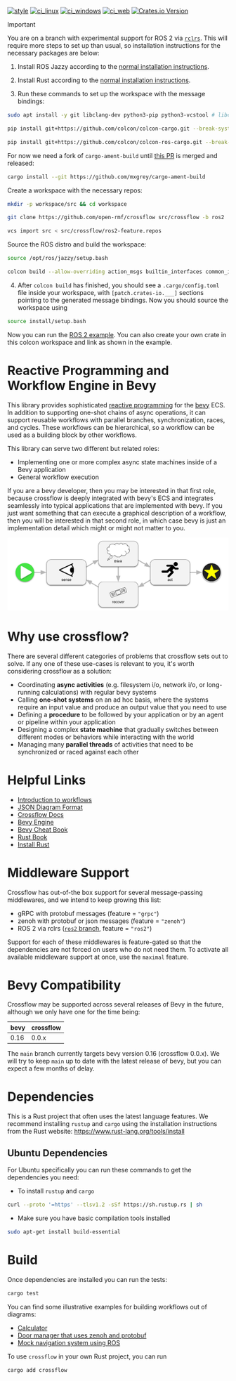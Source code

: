 [![style](https://github.com/open-rmf/crossflow/actions/workflows/style.yaml/badge.svg)](https://github.com/open-rmf/crossflow/actions/workflows/style.yaml)
[![ci_linux](https://github.com/open-rmf/crossflow/actions/workflows/ci_linux.yaml/badge.svg)](https://github.com/open-rmf/crossflow/actions/workflows/ci_linux.yaml)
[![ci_windows](https://github.com/open-rmf/crossflow/actions/workflows/ci_windows.yaml/badge.svg)](https://github.com/open-rmf/crossflow/actions/workflows/ci_windows.yaml)
[![ci_web](https://github.com/open-rmf/crossflow/actions/workflows/ci_web.yaml/badge.svg)](https://github.com/open-rmf/crossflow/actions/workflows/ci_web.yaml)
[![Crates.io Version](https://img.shields.io/crates/v/crossflow)](https://crates.io/crates/crossflow)

> [!IMPORTANT]
> You are on a branch with experimental support for ROS 2 via [`rclrs`](https://github.com/ros2-rust/ros2_rust).
> This will require more steps to set up than usual, so installation instructions for the necessary packages are below:

1. Install ROS Jazzy according to the [normal installation instructions](https://docs.ros.org/en/jazzy/Installation.html).

2. Install Rust according to the [normal installation instructions](https://www.rust-lang.org/tools/install).

3. Run these commands to set up the workspace with the message bindings:

```bash
sudo apt install -y git libclang-dev python3-pip python3-vcstool # libclang-dev is required by bindgen
```

```bash
pip install git+https://github.com/colcon/colcon-cargo.git --break-system-packages
```

```bash
pip install git+https://github.com/colcon/colcon-ros-cargo.git --break-system-packages
```

For now we need a fork of `cargo-ament-build` until [this PR](https://github.com/ros2-rust/cargo-ament-build/pull/26) is merged and released:

```bash
cargo install --git https://github.com/mxgrey/cargo-ament-build
```

Create a workspace with the necessary repos:

```bash
mkdir -p workspace/src && cd workspace
```

```bash
git clone https://github.com/open-rmf/crossflow src/crossflow -b ros2
```

```bash
vcs import src < src/crossflow/ros2-feature.repos
```

Source the ROS distro and build the workspace:

```bash
source /opt/ros/jazzy/setup.bash
```

```bash
colcon build --allow-overriding action_msgs builtin_interfaces common_interfaces composition_interfaces example_interfaces geometry_msgs lifecycle_msgs nav_msgs rcl_interfaces rosgraph_msgs rosidl_default_generators rosidl_default_runtime sensor_msgs sensor_msgs_py service_msgs statistics_msgs std_msgs std_srvs trajectory_msgs type_description_interfaces unique_identifier_msgs visualization_msgs
```

4. After `colcon build` has finished, you should see a `.cargo/config.toml` file inside your workspace, with `[patch.crates-io.___]` sections pointing to the generated message bindings. Now you should source the workspace using

```bash
source install/setup.bash
```

Now you can run the [ROS 2 example](examples/ros2/README.md). You can also create your own crate in this colcon workspace and link as shown in the example.

# Reactive Programming and Workflow Engine in Bevy

This library provides sophisticated [reactive programming](https://en.wikipedia.org/wiki/Reactive_programming) for the [bevy](https://bevyengine.org/) ECS. In addition to supporting one-shot chains of async operations, it can support reusable workflows with parallel branches, synchronization, races, and cycles. These workflows can be hierarchical, so a workflow can be used as a building block by other workflows.

This library can serve two different but related roles:
* Implementing one or more complex async state machines inside of a Bevy application
* General workflow execution

If you are a bevy developer, then you may be interested in that first role, because crossflow is deeply integrated with bevy's ECS and integrates seamlessly into typical applications that are implemented with bevy. If you just want something that can execute a graphical description of a workflow, then you will be interested in that second role, in which case bevy is just an implementation detail which might or might not matter to you.

![sense-think-act workflow](assets/figures/sense-think-act_workflow.svg)

# Why use crossflow?

There are several different categories of problems that crossflow sets out to solve. If any one of these use-cases is relevant to you, it's worth considering crossflow as a solution:

* Coordinating **async activities** (e.g. filesystem i/o, network i/o, or long-running calculations) with regular bevy systems
* Calling **one-shot systems** on an ad hoc basis, where the systems require an input value and produce an output value that you need to use
* Defining a **procedure** to be followed by your application or by an agent or pipeline within your application
* Designing a complex **state machine** that gradually switches between different modes or behaviors while interacting with the world
* Managing many **parallel threads** of activities that need to be synchronized or raced against each other

# Helpful Links

 * [Introduction to workflows](https://docs.google.com/presentation/d/1_vJTyFKOB1T0ylCbp1jG72tn8AXYQOKgTGh9En9si-w/edit?usp=sharing)
 * [JSON Diagram Format](https://docs.google.com/presentation/d/1ShGRrbXtZYzaHTS-bPCU0nSmY-716OiFiB1VjGGTCfw/edit?usp=sharing)
 * [Crossflow Docs](https://docs.rs/crossflow/latest/crossflow/)
 * [Bevy Engine](https://bevyengine.org/)
 * [Bevy Cheat Book](https://bevy-cheatbook.github.io/)
 * [Rust Book](https://doc.rust-lang.org/stable/book/)
 * [Install Rust](https://www.rust-lang.org/tools/install)

# Middleware Support

Crossflow has out-of-the box support for several message-passing middlewares, and we intend to keep growing this list:
* gRPC with protobuf messages (feature = `"grpc"`)
* zenoh with protobuf or json messages (feature = `"zenoh"`)
* ROS 2 via rclrs ([`ros2` branch](https://github.com/open-rmf/crossflow/tree/ros2), feature = `"ros2"`)

Support for each of these middlewares is feature-gated so that the dependencies are not forced on users who do not need them. To activate all available middleware support at once, use the `maximal` feature.

# Bevy Compatibility

Crossflow may be supported across several releases of Bevy in the future, although we only have one for the time being:

| bevy | crossflow |
|------|--------------|
|0.16  | 0.0.x        |

The `main` branch currently targets bevy version 0.16 (crossflow 0.0.x). We
will try to keep `main` up to date with the latest release of bevy, but you can
expect a few months of delay.

# Dependencies

This is a Rust project that often uses the latest language features. We recommend
installing `rustup` and `cargo` using the installation instructions from the Rust
website: https://www.rust-lang.org/tools/install

## Ubuntu Dependencies

For Ubuntu specifically you can run these commands to get the dependencies you need:

* To install `rustup` and `cargo`
```bash
curl --proto '=https' --tlsv1.2 -sSf https://sh.rustup.rs | sh
```

* Make sure you have basic compilation tools installed
```bash
sudo apt-get install build-essential
```

# Build

Once dependencies are installed you can run the tests:

```bash
cargo test
```

You can find some illustrative examples for building workflows out of diagrams:
* [Calculator](examples/diagram/calculator)
* [Door manager that uses zenoh and protobuf](examples/zenoh-examples)
* [Mock navigation system using ROS](hhttps://github.com/open-rmf/crossflow/tree/ros2/examples/ros2)

To use `crossflow` in your own Rust project, you can run

```bash
cargo add crossflow
```
